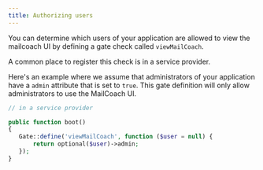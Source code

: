 ```yaml
---
title: Authorizing users
---
```


You can determine which users of your application are allowed to view the mailcoach UI by defining a gate check called `viewMailCoach`.

A common place to register this check is in a service provider. 

Here's an example where we assume that administrators of your application have a `admin` attribute that is set to `true`. This gate definition will only allow administrators to use the MailCoach UI.

```php
// in a service provider

public function boot()
{
   Gate::define('viewMailCoach', function ($user = null) {
       return optional($user)->admin;
   });
}
```
